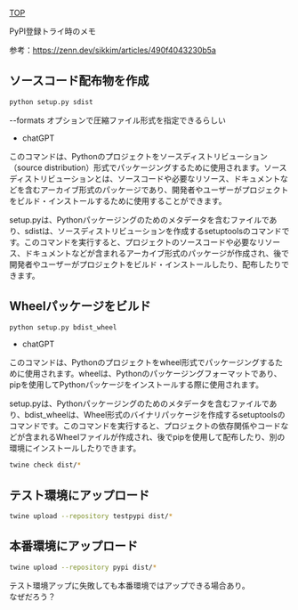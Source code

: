 [TOP](./README.md)


PyPI登録トライ時のメモ

参考：https://zenn.dev/sikkim/articles/490f4043230b5a

## ソースコード配布物を作成

~~~bash
python setup.py sdist
~~~
--formats オプションで圧縮ファイル形式を指定できるらしい


* chatGPT

このコマンドは、Pythonのプロジェクトをソースディストリビューション（source distribution）形式でパッケージングするために使用されます。ソースディストリビューションとは、ソースコードや必要なリソース、ドキュメントなどを含むアーカイブ形式のパッケージであり、開発者やユーザーがプロジェクトをビルド・インストールするために使用することができます。

setup.pyは、Pythonパッケージングのためのメタデータを含むファイルであり、sdistは、ソースディストリビューションを作成するsetuptoolsのコマンドです。このコマンドを実行すると、プロジェクトのソースコードや必要なリソース、ドキュメントなどが含まれるアーカイブ形式のパッケージが作成され、後で開発者やユーザーがプロジェクトをビルド・インストールしたり、配布したりできます。


## Wheelパッケージをビルド

~~~bash
python setup.py bdist_wheel
~~~

* chatGPT

このコマンドは、Pythonのプロジェクトをwheel形式でパッケージングするために使用されます。wheelは、Pythonのパッケージングフォーマットであり、pipを使用してPythonパッケージをインストールする際に使用されます。

setup.pyは、Pythonパッケージングのためのメタデータを含むファイルであり、bdist_wheelは、Wheel形式のバイナリパッケージを作成するsetuptoolsのコマンドです。このコマンドを実行すると、プロジェクトの依存関係やコードなどが含まれるWheelファイルが作成され、後でpipを使用して配布したり、別の環境にインストールしたりできます。

~~~bash
twine check dist/*
~~~

## テスト環境にアップロード
~~~bash
twine upload --repository testpypi dist/*
~~~

## 本番環境にアップロード
~~~bash
twine upload --repository pypi dist/*
~~~

テスト環境アップに失敗しても本番環境ではアップできる場合あり。<br>
なぜだろう？